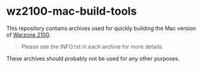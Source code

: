 # wz2100-mac-build-tools

This repository contains archives used for quickly building the Mac version of [Warzone 2100](https://github.com/Warzone2100/warzone2100).

> Please see the INFO.txt in each archive for more details.

These archives should probably not be used for any other purposes.

